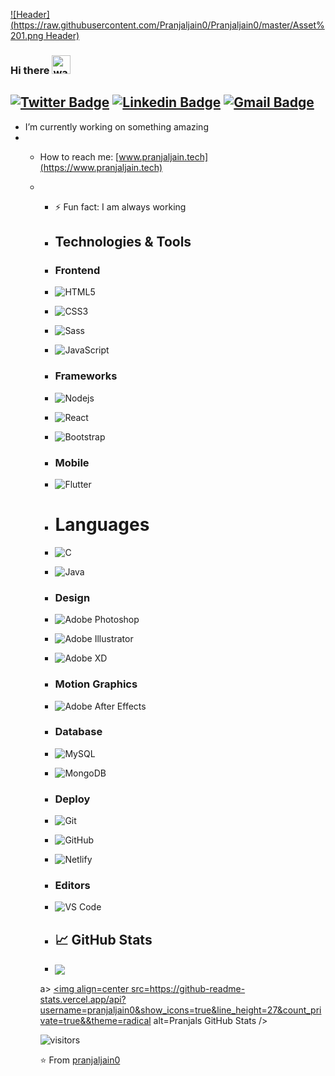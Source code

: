 [![Header](https://raw.githubusercontent.com/Pranjaljain0/Pranjaljain0/master/Asset%201.png Header)](https://pranjaljain.tech/)

### Hi there <img alt=wave src=https://raw.githubusercontent.com/MartinHeinz/MartinHeinz/master/wave.gif width=30px>

## [![Twitter Badge](https://img.shields.io/badge/-@pranjaljain0-1ca0f1?style=flat-square&labelColor=1ca0f1&logo=twitter&logoColor=white&link=https://twitter.com/pranjaljain0)](https://twitter.com/pranjaljain0) [![Linkedin Badge](https://img.shields.io/badge/-pranjaljain0-blue?style=flat-square&logo=Linkedin&logoColor=white&link=https://www.linkedin.com/in/pranjaljain0/)](https://www.linkedin.com/in/pranjaljain0/) [![Gmail Badge](https://img.shields.io/badge/-hello@pranjaljain.tech-c14438?style=flat-square&logo=Gmail&logoColor=white&link=mailto:hello@pranjaljain.tech)](mailto:hello@pranjaljain.tech)

-  I’m currently working on something amazing
-  -  How to reach me: [www.pranjaljain.tech](https://www.pranjaljain.tech)
   -  - ⚡ Fun fact: I am always working
    
      - ##  Technologies & Tools
    
      - ### Frontend
    
      - ![HTML5](https://img.shields.io/badge/-HTML5-%23E44D27?style=flat-square&logo=html5&logoColor=ffffff)
      - ![CSS3](https://img.shields.io/badge/-CSS3-%231572B6?style=flat-square&logo=css3)
      - ![Sass](https://img.shields.io/badge/-Sass-%23CC6699?style=flat-square&logo=sass&logoColor=ffffff)
      - ![JavaScript](https://img.shields.io/badge/-JavaScript-black?style=flat-square&logo=javascript)
    
      - ### Frameworks
    
      - ![Nodejs](https://img.shields.io/badge/-Nodejs-black?style=flat-square&logo=Node.js)
      - ![React](https://img.shields.io/badge/-React-%23282C34?style=flat-square&logo=react)
      - ![Bootstrap](https://img.shields.io/badge/-Bootstrap-563D7C?style=flat-square&logo=bootstrap)
    
      - ### Mobile
    
      - ![Flutter](https://img.shields.io/badge/-flutter-1d1d1d?style=flat-square&logo=flutter)
    
      - # Languages
    
      - ![C](https://img.shields.io/badge/-3d3d3d?style=flat&logo=c&logoColor=white&link=https://github.com/pranjaljain0)
      - ![Java](https://img.shields.io/badge/Java-orange?style=flat&logo=java&logoColor=white&link=https://github.com/pranjaljain0)
    
      - ### Design
    
      - ![Adobe Photoshop](http://img.shields.io/badge/-Abode%20Photoshop-26C9FF?style=flat-square&logo=adobe-photoshop&logoColor=ffffff)
      - ![Adobe Illustrator](http://img.shields.io/badge/-Abode%20Illustrator-FC8F30?style=flat-square&logo=adobe-illustrator&logoColor=ffffff)
      - ![Adobe XD](http://img.shields.io/badge/-Abode%20XD-fe61f6?style=flat-square&logo=adobe-XD&logoColor=ffffff)
    
      - ### Motion Graphics
    
      - ![Adobe After Effects](http://img.shields.io/badge/-Adobe%20After%20Effects-3C4858?style=flat-square&logo=adobe-after-effects)
    
      - ### Database
    
      - ![MySQL](https://img.shields.io/badge/-MySQL-black?style=flat-square&logo=mysql)
      - ![MongoDB](https://img.shields.io/badge/-MongoDB-black?style=flat-square&logo=mongodb)
    
      - ### Deploy
    
      - ![Git](https://img.shields.io/badge/-Git-black?style=flat-square&logo=git)
      - ![GitHub](https://img.shields.io/badge/-GitHub-181717?style=flat-square&logo=github)
      - ![Netlify](https://img.shields.io/badge/-Netlify-000000?style=flat-square&logo=netlify)
    
      - ### Editors
    
      - ![VS Code](http://img.shields.io/badge/-VS%20Code-007ACC?style=flat-square&logo=visual-studio-code)
    
      - ## &#x1f4c8; GitHub Stats
    
      - <a href=https://github.com/Pranjaljain0/Pranjaljain0>
        <img align=center src=https://github-readme-stats.vercel.app/api/top-langs/?username=Pranjaljain0&hide=css,hack&title_color=ffffff&text_color=c9cacc&icon_color=2bbc8a&bg_color=1d1f21 />
      </a>a>
      <a href=https://github.com/Pranjaljain0/Pranjaljain0>
        <img align=center src=https://github-readme-stats.vercel.app/api?username=pranjaljain0&show_icons=true&line_height=27&count_private=true&&theme=radical alt=Pranjals GitHub Stats />
      </a>

      ![visitors](https://visitor-badge.glitch.me/badge?page_id=pranjaljain0.pranjaljain0)

      ⭐️ From [pranjaljain0](https://github.com/pranjaljain0)
